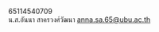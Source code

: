 65114540709                                                                                                     
น.ส.อันนา สาครวงศ์วัฒนา
anna.sa.65@ubu.ac.th
